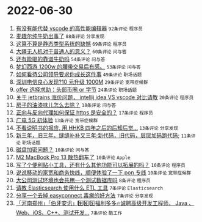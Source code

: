 # 2022-06-30

1. [有没有能代替 vscode 的高性能编辑器](https://www.v2ex.com/t/863081) `92条评论` `程序员`
1. [麦趣尔纯牛奶出事了](https://www.v2ex.com/t/863089) `88条评论` `分享发现`
1. [这算不算是静态类型系统的缺憾](https://www.v2ex.com/t/863142) `69条评论` `程序员`
1. [大疆无人机对于普通人的意义？](https://www.v2ex.com/t/863103) `60条评论` `问与答`
1. [还有能喝的靠谱牛奶吗](https://www.v2ex.com/t/863122) `54条评论` `问与答`
1. [梦幻西游 1200w 的腰带交易后有感。](https://www.v2ex.com/t/863111) `53条评论` `问与答`
1. [如何看待公司领导要求你成长这件事](https://www.v2ex.com/t/863101) `49条评论` `职场话题`
1. [深圳电信良心发现?10 元升级 1000M](https://www.v2ex.com/t/863159) `29条评论` `宽带症候群`
1. [offer 选择求助：头部币圈 or 字节](https://www.v2ex.com/t/863141) `24条评论` `职场话题`
1. [关于 jetbrains 涨价问题， intellij idea VS vscode 对比请教](https://www.v2ex.com/t/863139) `20条评论` `程序员`
1. [房子的油漆味儿怎么去除？](https://www.v2ex.com/t/863079) `18条评论` `问与答`
1. [正向与反向代理如何保证 https 是安全的？](https://www.v2ex.com/t/863177) `17条评论` `程序员`
1. [广电 5G 初体验](https://www.v2ex.com/t/863153) `13条评论` `宽带症候群`
1. [不看说明书的报应, 用 HHKB 四年之后的后知后觉...](https://www.v2ex.com/t/863110) `13条评论` `分享发现`
1. [新三年，旧三年，缝缝补补又三年;新代码，旧代码，层层加码跑代码;](https://www.v2ex.com/t/863080) `11条评论` `职场话题`
1. [磁盘加密问题？](https://www.v2ex.com/t/863162) `10条评论` `问与答`
1. [M2 MacBook Pro 13 散热翻车了](https://www.v2ex.com/t/863150) `10条评论` `Apple`
1. [写了个便利贴小工具，还有什么其他功能可以拓展的吗？](https://www.v2ex.com/t/863147) `10条评论` `程序员`
1. [说说移动的家宽和商务快线，顺便体验了一下 pon 专线](https://www.v2ex.com/t/863127) `10条评论` `宽带症候群`
1. [大公司测试环境也会共用一个测试数据库吗](https://www.v2ex.com/t/863167) `8条评论` `程序员`
1. [请教 Elasticsearch 使用什么 ETL 工具](https://www.v2ex.com/t/863188) `7条评论` `Elasticsearch`
1. [分享一个去掉 easyconnect 毒瘤的好方法](https://www.v2ex.com/t/863174) `7条评论` `分享发现`
1. [「河南郑州」「伯牙安讯」9️⃣6️⃣5️⃣福利多多🔥诚聘高级开发工程师， Java 、Web、iOS、C++、测试开发...](https://www.v2ex.com/t/863173) `7条评论` `酷工作`

